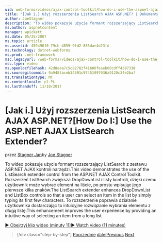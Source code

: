 ```yaml
---
uid: web-forms/videos/ajax-control-toolkit/how-do-i-use-the-aspnet-ajax-listsearch-extender
title: "[Jak i.] Użyj rozszerzenia ListSearch AJAX ASP.NET? | Dokumentacja firmy Microsoft"
author: JoeStagner
description: "To wideo pokazuje użycie formant rozszerzający ListSearch z zestawu ASP.NET AJAX kontroli narzędzi. Rozszerzenie ListSearch zwiększa DropDownList i L..."
ms.author: aspnetcontent
manager: wpickett
ms.date: 05/25/2007
ms.topic: article
ms.assetid: 459490f0-79cb-4859-9fd2-885dae4d23fd
ms.technology: dotnet-webforms
ms.prod: .net-framework
msc.legacyurl: /web-forms/videos/ajax-control-toolkit/how-do-i-use-the-aspnet-ajax-listsearch-extender
msc.type: video
ms.openlocfilehash: 42d8eea7c5c82782f41600feaeb00cdff4387338
ms.sourcegitcommit: 9a9483aceb34591c97451997036a9120c3fe2baf
ms.translationtype: MT
ms.contentlocale: pl-PL
ms.lasthandoff: 11/10/2017
---
```

<a name="how-do-i-use-the-aspnet-ajax-listsearch-extender"></a><span data-ttu-id="e5146-105">[Jak i.] Użyj rozszerzenia ListSearch AJAX ASP.NET?</span><span class="sxs-lookup"><span data-stu-id="e5146-105">[How Do I:] Use the ASP.NET AJAX ListSearch Extender?</span></span>
====================
<span data-ttu-id="e5146-106">przez [Stagner Jan](https://github.com/JoeStagner)</span><span class="sxs-lookup"><span data-stu-id="e5146-106">by [Joe Stagner](https://github.com/JoeStagner)</span></span>

<span data-ttu-id="e5146-107">To wideo pokazuje użycie formant rozszerzający ListSearch z zestawu ASP.NET AJAX kontroli narzędzi.</span><span class="sxs-lookup"><span data-stu-id="e5146-107">This video demonstrates the use of the ListSearch extender control from the ASP.NET AJAX Control Toolkit.</span></span> <span data-ttu-id="e5146-108">Rozszerzeń ListSearch zwiększa DropDownList i listy kontroli, dzięki czemu użytkownik może wybrać element na liście, po prostu wpisując jego pierwsze kilka znaków.</span><span class="sxs-lookup"><span data-stu-id="e5146-108">The ListSearch extender enhances DropDownList and ListBox controls so that a user can select an item in the list by simply typing its first few characters.</span></span> <span data-ttu-id="e5146-109">To rozszerzenie poprawia działanie użytkownika dostarczając to intuicyjne rozwiązanie wybrania elementu z długą listę.</span><span class="sxs-lookup"><span data-stu-id="e5146-109">This enhancement improves the user experience by providing an intuitive way of selecting an item from a long list.</span></span>

[<span data-ttu-id="e5146-110">&#9654; Obejrzyj klip wideo (minuty 11)</span><span class="sxs-lookup"><span data-stu-id="e5146-110">&#9654; Watch video (11 minutes)</span></span>](https://channel9.msdn.com/Blogs/ASP-NET-Site-Videos/how-do-i-use-the-aspnet-ajax-listsearch-extender)

>[!div class="step-by-step"]
<span data-ttu-id="e5146-111">[Poprzednie](how-do-i-use-the-aspnet-ajax-nobot-control.md)
[dalej](how-do-i-use-the-pagingbulletedlist-extender-control.md)</span><span class="sxs-lookup"><span data-stu-id="e5146-111">[Previous](how-do-i-use-the-aspnet-ajax-nobot-control.md)
[Next](how-do-i-use-the-pagingbulletedlist-extender-control.md)</span></span>
